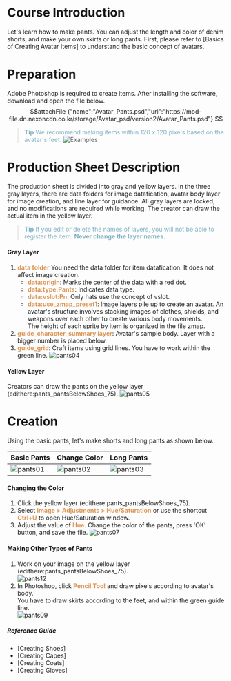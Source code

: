 # Course Introduction 
Let's learn how to make pants. You can adjust the length and color of denim shorts, and make your own skirts or long pants.
First, please refer to [Basics of Creating Avatar Items] to understand the basic concept of avatars.
# Preparation
Adobe Photoshop is required to create items. After installing the software, download and open the file below.
$$attachFile
{"name":"Avatar_Pants.psd","url":"https://mod-file.dn.nexoncdn.co.kr/storage/Avatar_psd/version2/Avatar_Pants.psd"}
$$

><span style="color: #7CAFC2"> **Tip**
> We recommend making items within 120 x 120 pixels based on the avatar's feet.</span>
> ![Examples](https://mod-file.dn.nexoncdn.co.kr/bbs/1677032255514a026c711634c4196ab0b96bc5424e7f9.png "Examples")

# Production Sheet Description
The production sheet is divided into gray and yellow layers. 
In the three gray layers, there are data folders for image datafication, avatar body layer for image creation, and line layer for guidance. All gray layers are locked, and no modifications are required while working.
The creator can draw the actual item in the yellow layer.

> <span style="color: #7cafc2">**Tip**
> If you edit or delete the names of layers, you will not be able to register the item.
> **Never change the layer names.**</span>
#### Gray Layer
1.  <span style="color: #dc9656">**data folder**</span>
You need the data folder for item datafication. It does not affect image creation. 
    * <span style="color: #dc9656">**data:origin**</span>: Marks the center of the data with a red dot.
    * <span style="color: #dc9656">**data:type:Pants**</span>: Indicates data type.
    * <span style="color: #dc9656">**data:vslot:Pn**</span>: Only hats use the concept of vslot.
    * <span style="color: #dc9656">**data:use_zmap_preset1**</span>: Image layers pile up to create an avatar. An avatar's structure involves stacking images of clothes, shields, and weapons over each other to create various body movements.<br>The height of each sprite by item is organized in the file zmap.
2. <span style="color: #dc9656">**guide_character_summary layer**</span>: Avatar's sample body. Layer with a bigger number is placed below.
3. <span style="color: #dc9656">**guide_grid**</span>: Craft items using grid lines. You have to work within the green line.
![pants04](https://mod-file.dn.nexoncdn.co.kr/bbs/1645498107053da17e0eeb2704d77ba834b73bf65d9c7.png "pants04")

#### Yellow Layer
Creators can draw the pants on the yellow layer (edithere:pants_pantsBelowShoes_75).
![pants05](https://mod-file.dn.nexoncdn.co.kr/bbs/16454981267650d9164635d8d474bad641d8cd0cd5ea0.png "pants05")
# Creation
Using the basic pants, let's make shorts and long pants as shown below.

| Basic Pants | Change Color | Long Pants |
| --- | --- | --- |
| ![pants01](https://mod-file.dn.nexoncdn.co.kr/bbs/16454979999409fd4d08bd2f4489c858250629ef0f2ed.png "pants01") |  ![pants02](https://mod-file.dn.nexoncdn.co.kr/bbs/1645498013081746575d0b440465897991f2dc116df30.png "pants02") | ![pants03](https://mod-file.dn.nexoncdn.co.kr/bbs/1645498023976f2cc0d293501416f9c65f13ce1c63681.png "pants03") |

#### Changing the Color
1. Click the yellow layer (edithere:pants_pantsBelowShoes_75).
2. Select <span style="color: #dc9656">**image > Adjustments > Hue/Saturation**</span> or use the shortcut <span style="color: #dc9656">**Ctrl+U**</span> to open Hue/Saturation window.
3. Adjust the value of <span style="color: #dc9656">**Hue**</span>. Change the color of the pants, press 'OK' button, and save the file.
 ![pants07](https://mod-file.dn.nexoncdn.co.kr/bbs/164550404415997459e844dd54f63917a5815a36a1fb2.png "pants07") 

#### Making Other Types of Pants
1. Work on your image on the yellow layer (edithere:pants_pantsBelowShoes_75).<br>![pants12](https://mod-file.dn.nexoncdn.co.kr/bbs/164558135888530c409a7de4e47e49ccac81ee21c58d2.png "pants12")
2. In Photoshop, click <span style="color: #dc9656">**Pencil Tool**</span> and draw pixels according to avatar's body.<br>You have to draw skirts according to the feet, and within the green guide line.<br>![pants09](https://mod-file.dn.nexoncdn.co.kr/bbs/16455041383060a17d6620fdf422cab54bab983600362.png "pants09")
##### Reference Guide
* [Creating Shoes]
* [Creating Capes]
* [Creating Coats]
* [Creating Gloves]